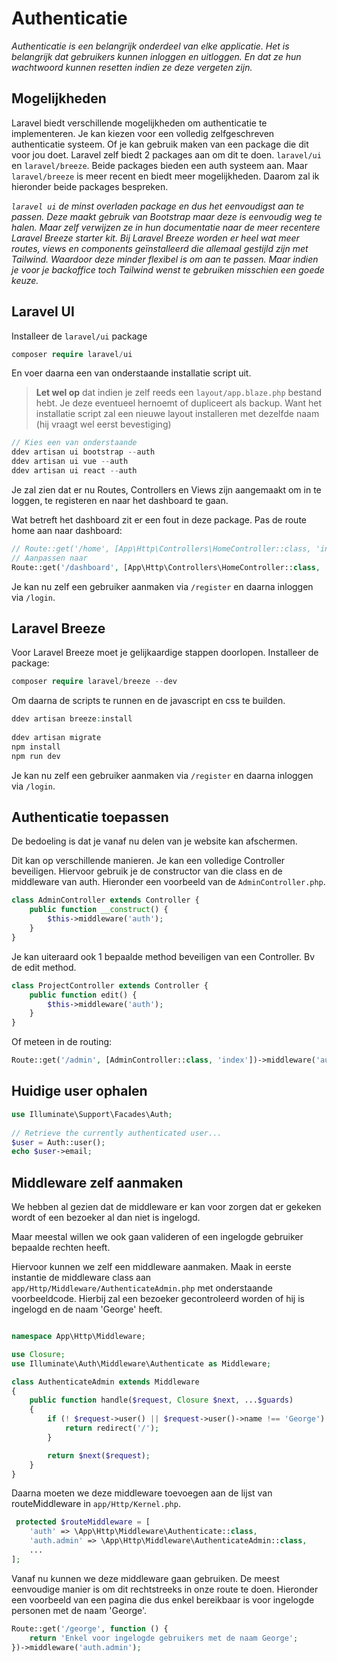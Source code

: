 # Authenticatie

*Authenticatie is een belangrijk onderdeel van elke applicatie. Het is belangrijk dat gebruikers kunnen inloggen en uitloggen. En dat ze hun wachtwoord kunnen resetten indien ze deze vergeten zijn.*

## Mogelijkheden

Laravel biedt verschillende mogelijkheden om authenticatie te implementeren. Je kan kiezen voor een volledig zelfgeschreven authenticatie systeem. Of je kan gebruik maken van een package die dit voor jou doet. Laravel zelf biedt 2 packages aan om dit te doen. `laravel/ui` en `laravel/breeze`. Beide packages bieden een auth systeem aan. Maar `laravel/breeze` is meer recent en biedt meer mogelijkheden. Daarom zal ik hieronder beide packages bespreken.

*`laravel ui` de minst overladen package en dus het eenvoudigst aan te passen. Deze maakt gebruik van Bootstrap maar deze is eenvoudig weg te halen. Maar zelf verwijzen ze in hun documentatie naar de meer recentere Laravel Breeze starter kit. Bij Laravel Breeze worden er heel wat meer routes, views en components geïnstalleerd die allemaal gestijld zijn met Tailwind. Waardoor deze minder flexibel is om aan te passen. Maar indien je voor je backoffice toch Tailwind wenst te gebruiken misschien een goede keuze.*

## Laravel UI

Installeer de `laravel/ui` package

``` php
composer require laravel/ui
```

En voer daarna een van onderstaande installatie script uit. 

> **Let wel op** dat indien je zelf reeds een `layout/app.blaze.php` bestand hebt. Je deze eventueel hernoemt of dupliceert als backup. Want het installatie script zal een nieuwe layout installeren met dezelfde naam (hij vraagt wel eerst bevestiging)

``` php
// Kies een van onderstaande
ddev artisan ui bootstrap --auth
ddev artisan ui vue --auth
ddev artisan ui react --auth
```

Je zal zien dat er nu Routes, Controllers en Views zijn aangemaakt om in te loggen, te registeren en naar het dashboard te gaan.

Wat betreft het dashboard zit er een fout in deze package. Pas de route home aan naar dashboard:

``` php
// Route::get('/home', [App\Http\Controllers\HomeController::class, 'index'])->name('home');
// Aanpassen naar
Route::get('/dashboard', [App\Http\Controllers\HomeController::class, 'index'])->name('home');
```

Je kan nu zelf een gebruiker aanmaken via `/register` en daarna inloggen via `/login`.

## Laravel Breeze

Voor Laravel Breeze moet je gelijkaardige stappen doorlopen. Installeer de package:

``` php
composer require laravel/breeze --dev
```

Om daarna de scripts te runnen en de javascript en css te builden.

``` php
ddev artisan breeze:install
 
ddev artisan migrate
npm install
npm run dev
```

Je kan nu zelf een gebruiker aanmaken via `/register` en daarna inloggen via `/login`.

## Authenticatie toepassen

De bedoeling is dat je vanaf nu delen van je website kan afschermen.

Dit kan op verschillende manieren. Je kan een volledige Controller beveiligen. Hiervoor gebruik je de constructor van die class en de middleware van auth. Hieronder een voorbeeld van de `AdminController.php`.

``` php
class AdminController extends Controller {
    public function __construct() {
        $this->middleware('auth');
    }
}
```

Je kan uiteraard ook 1 bepaalde method beveiligen van een Controller. Bv de edit method.

``` php
class ProjectController extends Controller {
    public function edit() {
        $this->middleware('auth');
    }
}
```

Of meteen in de routing:

``` php
Route::get('/admin', [AdminController::class, 'index'])->middleware('auth');
```

## Huidige user ophalen

``` php
use Illuminate\Support\Facades\Auth;
 
// Retrieve the currently authenticated user...
$user = Auth::user();
echo $user->email;
```

## Middleware zelf aanmaken

We hebben al gezien dat de middleware er kan voor zorgen dat er gekeken wordt of een bezoeker al dan niet is ingelogd.

Maar meestal willen we ook gaan valideren of een ingelogde gebruiker bepaalde rechten heeft.

Hiervoor kunnen we zelf een middleware aanmaken. Maak in eerste instantie de middleware class aan `app/Http/Middleware/AuthenticateAdmin.php` met onderstaande voorbeeldcode. Hierbij zal een bezoeker gecontroleerd worden of hij is ingelogd en de naam 'George' heeft.

``` php

namespace App\Http\Middleware;

use Closure;
use Illuminate\Auth\Middleware\Authenticate as Middleware;

class AuthenticateAdmin extends Middleware
{
    public function handle($request, Closure $next, ...$guards)
    {
        if (! $request->user() || $request->user()->name !== 'George') {
            return redirect('/');
        }

        return $next($request);
    }
}
```

Daarna moeten we deze middleware toevoegen aan de lijst van routeMiddleware in `app/Http/Kernel.php`.

``` php
 protected $routeMiddleware = [
    'auth' => \App\Http\Middleware\Authenticate::class,
    'auth.admin' => \App\Http\Middleware\AuthenticateAdmin::class,
    ...
];
```

Vanaf nu kunnen we deze middleware gaan gebruiken. De meest eenvoudige manier is om dit rechtstreeks in onze route te doen. Hieronder een voorbeeld van een pagina die dus enkel bereikbaar is voor ingelogde personen met de naam 'George'.

``` php
Route::get('/george', function () {
    return 'Enkel voor ingelogde gebruikers met de naam George';
})->middleware('auth.admin');
```